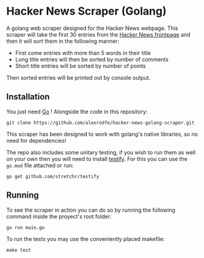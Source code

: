 # Hacker News Scraper (Golang)

A golang web scraper designed for the Hacker News webpage. This scraper will take the first 30 entries from the [Hacker News frontpage](https://news.ycombinator.com/) and then it will sort them in the following manner:

- First come entries with more than 5 words in their title
- Long title entries will then be sorted by number of comments
- Short title entries will be sorted by number of points

Then sorted entries will be printed out by console output.

## Installation

You just need [Go](https://go.dev/) !
Alongside the code in this repository:

```console
git clone https://github.com/alexrodfe/hacker-news-golang-scraper.git
```

This scraper has been designed to work with golang's native libraries, so no need for dependencies!

The repo also includes some unitary testing, if you wish to run them as well on your own then you will need to install [testify](https://github.com/stretchr/testify).
For this you can use the `go.mod` file attached or run:

```console
go get github.com/stretchr/testify
```

## Running

To see the scraper in action you can do so by running the following command inside the proyect's root folder:

```console
go run main.go
```

To run the tests you may use the conveniently placed makefile:

```console
make test
```
